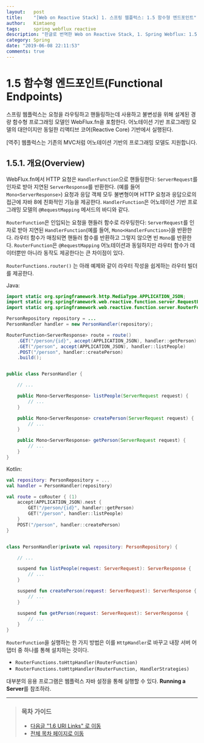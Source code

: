 ```yaml
---
layout:   post
title:    "[Web on Reactive Stack] 1. 스프링 웹플럭스: 1.5 함수형 엔드포인트"
author:   Kimtaeng
tags: 	  spring webflux reactive
description: "한글로 번역한 Web on Reactive Stack, 1. Spring Webflux: 1.5 Functional Endpoints"
category: Spring
date: "2019-06-08 22:11:53"
comments: true
---
```


# 1.5 함수형 엔드포인트(Functional Endpoints)
스프링 웹플럭스는 요청을 라우팅하고 핸들링하는데 사용하고 불변성을 위해 설계된 경량 함수형 프로그래밍 모델인 WebFlux.fn을 포함한다.
어노테이션 기반 프로그래밍 모델의 대안이지만 동일한 리액티브 코어(Reactive Core) 기반에서 실행된다.

<div class="post_comments">[역주] 웹플럭스는 기존의 MVC처럼 어노테이션 기반의 프로그래밍 모델도 지원합니다.</div>

## 1.5.1. 개요(Overview)
WebFlux.fn에서 HTTP 요청은 `HandlerFunction`으로 핸들링한다: `ServerRequest`를 인자로 받아 지연된 `ServerResponse`를 반환한다.
(예를 들어 `Mono<ServerResponse>`) 요청과 응답 객체 모두 불변형이며 HTTP 요청과 응답으로의 접근에 자바 8에 친화적인 기능을 제공한다.
`HandlerFunction`은 어노테이션 기반 프로그래밍 모델의 `@RequestMapping` 메서드의 바디와 같다.

`RouterFunction`은 인입되는 요청을 핸들러 함수로 라우팅한다: `ServerRequest`를 인자로 받아 지연된 `HandlerFunction`(예를 들어,
`Mono<HandlerFunction>`)을 반환한다. 라우터 함수가 매칭되면 핸들러 함수를 반환하고 그렇지 않으면 빈 `Mono`를 반환한다. `RouterFunction`은
`@RequestMapping` 어노테이션과 동일하지만 라우터 함수가 데이터뿐만 아니라 동작도 제공한다는 큰 차이점이 있다.

`RouterFunctions.router()` 는 아래 예제와 같이 라우터 작성을 쉽게하는 라우터 빌더를 제공한다.

Java:
```java
import static org.springframework.http.MediaType.APPLICATION_JSON;
import static org.springframework.web.reactive.function.server.RequestPredicates.*;
import static org.springframework.web.reactive.function.server.RouterFunctions.route;

PersonRepository repository = ...
PersonHandler handler = new PersonHandler(repository);

RouterFunction<ServerResponse> route = route()
    .GET("/person/{id}", accept(APPLICATION_JSON), handler::getPerson)
    .GET("/person", accept(APPLICATION_JSON), handler::listPeople)
    .POST("/person", handler::createPerson)
    .build();


public class PersonHandler {

    // ...

    public Mono<ServerResponse> listPeople(ServerRequest request) {
        // ...
    }

    public Mono<ServerResponse> createPerson(ServerRequest request) {
        // ...
    }

    public Mono<ServerResponse> getPerson(ServerRequest request) {
        // ...
    }
}
```

Kotlin:
```kotlin
val repository: PersonRepository = ...
val handler = PersonHandler(repository)

val route = coRouter { (1)
    accept(APPLICATION_JSON).nest {
        GET("/person/{id}", handler::getPerson)
        GET("/person", handler::listPeople)
    }
    POST("/person", handler::createPerson)
}


class PersonHandler(private val repository: PersonRepository) {

    // ...

    suspend fun listPeople(request: ServerRequest): ServerResponse {
        // ...
    }

    suspend fun createPerson(request: ServerRequest): ServerResponse {
        // ...
    }

    suspend fun getPerson(request: ServerRequest): ServerResponse {
        // ...
    }
}
```

`RouterFunction`을 실행하는 한 가지 방법은 이를 `HttpHandler`로 바꾸고 내장 서버 어댑터 중 하나를 통해 설치하는 것이다.

- `RouterFunctions.toHttpHandler(RouterFunction)`
- `RouterFunctions.toHttpHandler(RouterFunction, HandlerStrategies)`

대부분의 응용 프로그램은 웹플럭스 자바 설정을 통해 실행할 수 있다. **Running a Server**를 참조하라.

---

> ### 목차 가이드
> - <a href="/post/spring-webflux-references-annotated-controllers" target="_blank">다음글 "1.6 URI Links" 로 이동</a>
> - <a href="/post/web-on-reactive-stack" target="_blank">전체 목차 페이지로 이동</a>